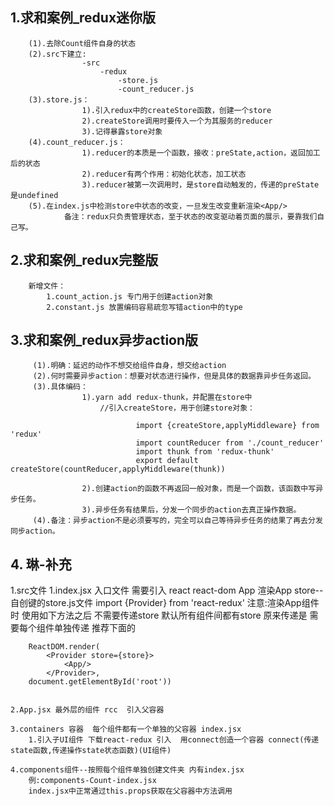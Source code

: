 ## 1.求和案例_redux迷你版
		(1).去除Count组件自身的状态
		(2).src下建立:
					-src
						-redux
							-store.js
							-count_reducer.js
		(3).store.js：
					1).引入redux中的createStore函数，创建一个store
					2).createStore调用时要传入一个为其服务的reducer
					3).记得暴露store对象
		(4).count_reducer.js：
					1).reducer的本质是一个函数，接收：preState,action，返回加工后的状态
					2).reducer有两个作用：初始化状态，加工状态
					3).reducer被第一次调用时，是store自动触发的，传递的preState是undefined
		(5).在index.js中检测store中状态的改变，一旦发生改变重新渲染<App/>
				备注：redux只负责管理状态，至于状态的改变驱动着页面的展示，要靠我们自己写。

## 2.求和案例_redux完整版
		新增文件：
			1.count_action.js 专门用于创建action对象
			2.constant.js 放置编码容易疏忽写错action中的type

## 3.求和案例_redux异步action版
		 (1).明确：延迟的动作不想交给组件自身，想交给action
		 (2).何时需要异步action：想要对状态进行操作，但是具体的数据靠异步任务返回。
		 (3).具体编码：
		 			1).yarn add redux-thunk，并配置在store中
					 	//引入createStore，用于创建store对象：
						 
								import {createStore,applyMiddleware} from 'redux'
								import countReducer from './count_reducer'
								import thunk from 'redux-thunk'
								export default createStore(countReducer,applyMiddleware(thunk))

		 			2).创建action的函数不再返回一般对象，而是一个函数，该函数中写异步任务。
		 			3).异步任务有结果后，分发一个同步的action去真正操作数据。
		 (4).备注：异步action不是必须要写的，完全可以自己等待异步任务的结果了再去分发同步action。

## 4. 琳-补充
1.src文件
	1.index.jsx  入口文件  需要引入 
		react  react-dom  App  渲染App store--自创键的store.js文件
		import {Provider} from 'react-redux'
	注意:渲染App组件时 使用如下方法之后 不需要传递store 默认所有组件间都有store 
			原来传递是<App store={store}/> 需要每个组件单独传递  推荐下面的

		ReactDOM.render(
			<Provider store={store}>
				<App/>
			</Provider>,
		document.getElementById('root'))


	2.App.jsx 最外层的组件 rcc  引入父容器 

	3.containers 容器  每个组件都有一个单独的父容器 index.jsx
		1.引入子UI组件 下载react-redux 引入  用connect创造一个容器 connect(传递state函数,传递操作state状态函数)(UI组件)

	4.components组件--按照每个组件单独创建文件夹 内有index.jsx
		例:components-Count-index.jsx
		index.jsx中正常通过this.props获取在父容器中方法调用
	

